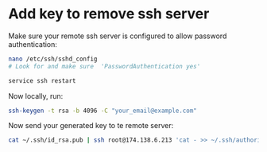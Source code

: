 # Add key to remove ssh server #

Make sure your remote ssh server is configured to allow password authentication:

```sh
nano /etc/ssh/sshd_config 
# Look for and make sure  'PasswordAuthentication yes'
```

```sh
service ssh restart
```

Now locally, run:

```sh
ssh-keygen -t rsa -b 4096 -C "your_email@example.com"
```

Now send your generated key to te remote server:

```sh
cat ~/.ssh/id_rsa.pub | ssh root@174.138.6.213 'cat - >> ~/.ssh/authorized_keys'
```

